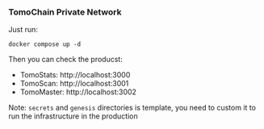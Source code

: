 ### TomoChain Private Network
Just run:
```
docker compose up -d
```

Then you can check the producst:
- TomoStats: http://localhost:3000
- TomoScan: http://localhost:3001
- TomoMaster: http://localhost:3002

Note: `secrets` and `genesis` directories is template, you need to custom it to run the infrastructure in the production
